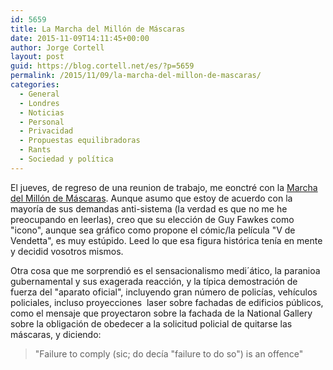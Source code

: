```yaml
---
id: 5659
title: La Marcha del Millón de Máscaras
date: 2015-11-09T14:11:45+00:00
author: Jorge Cortell
layout: post
guid: https://blog.cortell.net/es/?p=5659
permalink: /2015/11/09/la-marcha-del-millon-de-mascaras/
categories:
  - General
  - Londres
  - Noticias
  - Personal
  - Privacidad
  - Propuestas equilibradoras
  - Rants
  - Sociedad y polí­tica
---
```

El jueves, de regreso de una reunion de trabajo, me eonctré con la <a href="https://www.google.com/search?q=million+masks+march+london&oq=million+masks+march+london&gws_rd=cr&ei=tttAVtWiPMr9Uqntm5AM#q=million+masks+march+london&tbm=nws" target="_blank">Marcha del Millón de Máscaras</a>. Aunque asumo que estoy de acuerdo con la mayoría de sus demandas anti-sistema (la verdad es que no me he preocupando en leerlas), creo que su elección de Guy Fawkes como "icono", aunque sea gráfico como propone el cómic/la película "V de Vendetta", es muy estúpido. Leed lo que esa figura histórica tenía en mente y decidid vosotros mismos.

Otra cosa que me sorprendió es el sensacionalismo medi´ático, la paranioa gubernamental y sus exagerada reacción, y la típica demostración de fuerza del "aparato oficial", incluyendo gran número de policías, vehículos policiales, incluso proyecciones  laser sobre fachadas de edificios públicos, como el mensaje que proyectaron sobre la fachada de la National Gallery sobre la obligación de obedecer a la solicitud policial de quitarse las máscaras, y diciendo:

> "Failure to comply (sic; do decía "failure to do so") is an offence"